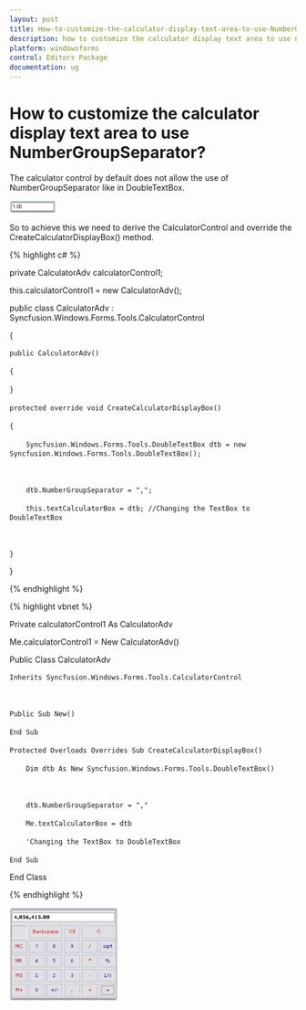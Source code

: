 ```yaml
---
layout: post
title: How-to-customize-the-calculator-display-text-area-to-use-NumberGroupSeparator | Windows Forms | Syncfusion
description: how to customize the calculator display text area to use numbergroupseparator
platform: windowsforms
control: Editors Package
documentation: ug
---
```



# How to customize the calculator display text area to use NumberGroupSeparator?

The calculator control by default does not allow the use of NumberGroupSeparator like in DoubleTextBox. 

![](Overview_images/Overview_img129.jpeg) 



So to achieve this we need to derive the CalculatorControl and override the CreateCalculatorDisplayBox() method.

{% highlight c# %}



private CalculatorAdv calculatorControl1;

this.calculatorControl1 = new CalculatorAdv();

public class CalculatorAdv : Syncfusion.Windows.Forms.Tools.CalculatorControl

{

    public CalculatorAdv()

    {

    }

    protected override void CreateCalculatorDisplayBox()

    {

        Syncfusion.Windows.Forms.Tools.DoubleTextBox dtb = new Syncfusion.Windows.Forms.Tools.DoubleTextBox();



        dtb.NumberGroupSeparator = ",";

        this.textCalculatorBox = dtb; //Changing the TextBox to DoubleTextBox



    }

}

{% endhighlight %}

{% highlight vbnet %}



Private calculatorControl1 As CalculatorAdv

Me.calculatorControl1 = New CalculatorAdv() 

Public Class CalculatorAdv

    Inherits Syncfusion.Windows.Forms.Tools.CalculatorControl



    Public Sub New()

    End Sub

    Protected Overloads Overrides Sub CreateCalculatorDisplayBox()

        Dim dtb As New Syncfusion.Windows.Forms.Tools.DoubleTextBox()



        dtb.NumberGroupSeparator = ","

        Me.textCalculatorBox = dtb

        'Changing the TextBox to DoubleTextBox 

    End Sub

End Class

{% endhighlight %}

![](Overview_images/Overview_img130.jpeg) 



